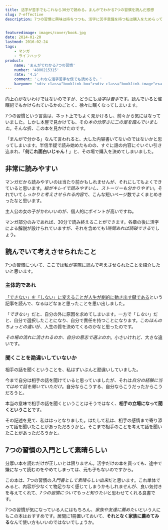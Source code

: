 ```yaml
---
title: 活字が苦手でもこれなら30分で読める。まんがでわかる7つの習慣を読んだ感想
slug: 7-effective
description: 7つの習慣に興味は持ちつつも、活字に苦手意識を持つ私は購入をためらっていました。そんなときにこの本に出会いました。マンガなので非常に読みやすいです。7つの習慣の布教本としても有効なのではないでしょうか？


featuredimage: images/cover/book.jpg
date: 2014-01-20
lastmod: 2016-02-24
tags: 
    - マンガ
    - ライフハック
product:
    name: 'まんがでわかる7つの習慣'
    number: '4800215315'
    rate: '4.5'
    comment: 'これなら活字苦手な僕でも読めるぞ。'
    kaeyome: '<div class="booklink-box"><div class="booklink-image"><a href="http://www.amazon.co.jp/exec/obidos/asin/4800215315/illusionspace-22/" rel="nofollow" target="_blank"><img src="http://ecx.images-amazon.com/images/I/51vKJar6zKL._SL160_.jpg" style="border: none;" /></a></div><div class="booklink-info"><div class="booklink-name"><a href="http://www.amazon.co.jp/exec/obidos/asin/4800215315/illusionspace-22/" rel="nofollow" target="_blank">まんがでわかる7つの習慣</a><div class="booklink-powered-date">posted with <a href="http://yomereba.com" rel="nofollow" target="_blank">ヨメレバ</a></div></div><div class="booklink-detail">フランクリン・コヴィー・ジャパン 宝島社 2013-10-11    </div><div class="booklink-link2"><div class="shoplinkamazon"><a href="http://www.amazon.co.jp/exec/obidos/asin/4800215315/illusionspace-22/" rel="nofollow" target="_blank" title="アマゾン" >Amazonで購入</a></div><div class="shoplinkrakuten"><a href="http://hb.afl.rakuten.co.jp/hgc/11acbc01.369b1bf6.11acbc02.cabf9fe9/?pc=http%3A%2F%2Fbooks.rakuten.co.jp%2Frb%2F12505149%2F%3Fscid%3Daf_ich_link_urltxt%26m%3Dhttp%3A%2F%2Fm.rakuten.co.jp%2Fev%2Fbook%2F" rel="nofollow" target="_blank" title="楽天ブックス" >楽天ブックスで購入</a></div>                  	  <div class="shoplinkkino"><a href="http://ck.jp.ap.valuecommerce.com/servlet/referral?sid=3085416&pid=882196163&vc_url=http%3A%2F%2Fwww.kinokuniya.co.jp%2Ff%2Fdsg-01-9784800215314" target="_blank" title="kino" >紀伊國屋書店で購入<img src="http://ad.jp.ap.valuecommerce.com/servlet/gifbanner?sid=3085416&pid=882196163" height="1" width="1" border="0"></a></div>	  	  	</div></div><div class="booklink-footer"></div></div>'
---
```


向上心がないわけではないのですが、どうにも<em>活字は苦手</em>です。読んでいると催眠術でもかけられているかのごとく、徐々に眠くなってしまいます。

7つの習慣という言葉は、ネット上でもよく見かけるし、前々から気にはなっていました。しかし本屋で見かけても、その<em>本の分厚さに二の足を踏んでいました</em>。そんな折、この本を見かけたのです。

「まんがで分かる」なんて言われると、大した内容書いてないのではないかと思ってしまいます。半信半疑で読み始めたものの、すぐに話の内容にぐいぐい引き込まれ、「<strong>何これ面白いじゃん！</strong>」と、その場で購入を決めてしまいました。


## 非常に読みやすい


マンガだから読みやすいのは当たり前かもしれませんが、それにしてもよくできていると思います。<em>絵がキレイで読みやすいし、ストーリーも分かりやすい</em>。それでいて<em>しっかりと考えさせられる内容</em>で、こんな短いページ数でよくまとめきったなと思います。

主人公の女の子がかわいいのが、個人的にポイントが高いですね。

マンガ部分のみであれば、30分で読み終えることができます。各章の後に活字による解説が設けられていますが、それを含めても<em>1時間あれば読破できる</em>でしょう。


## 読んでいて考えさせられたこと


7つの習慣について、ここでは私が実際に読んで考えさせられたことを紹介したいと思います。


### 主体的であれ


<a href="http://www.ttcbn.net/no_second_life/archives/38483" target="_blank">「できない」を「しない」に変えることが人生が劇的に動き出す鍵である</a>という記事を読んで、なるほどなぁと思ったことを思い出しました。

「<em>できない</em>」だと、自分の外に原因を求めてしまいます。一方で「<em>しない</em>」だと、自分で選択したことになり、自分で責任を持つことになります。この<em>ほんのちょっとの違い</em>が、人生の質を決めてくるのかなと思ったのです。

<em>その場の流れに流されるのか、自分の意志で選ぶのか</em>。小さいけれど、大きな違いです。


### 聞くことを勘違いしていないか


相手の話を聞くということを、私はずいぶんと勘違いしていました。

今まで自分は相手の話を聞けていると思っていましたが、それは<em>自分の経験に当てはめて話を聞いていただけ</em>。自分ならこうする、自分ならこうだったからこうだろうと。

本当の意味で相手の話を聞くということはそうではなく、<strong>相手の立場になって聞くということ</strong>です。

その記述を見て、私ははっとなりました。はたして私は、相手の感情まで寄り添って話を聞いたことがあっただろうかと。そこまで相手のことを考えて話を聞いたことがあっただろうかと。


## 7つの習慣の入門として素晴らしい


分厚い本を読むだけが正しいとは限りません。活字だけの本を買っても、途中で嫌になって読むのをやめてしまっては、元も子もないのですから。

この本は、7つの習慣の<em>入門書として素晴らしい出来</em>だと思います。これ単体でみると、内容が少なくて物足りなく感じてしまうかもしれませんが、良い気付きを与えてくれて、<em>7つの習慣についてもっと知りたい</em>と思わせてくれる良書です。

7つの習慣が気になっている人にはもちろん、<em>家族や友達に薦めたい</em>という人にもこの本はおすすめです。居間に1冊置いておいて、<strong>それとなく家族に薦めてみる</strong>なんて使い方もいいのではないでしょうか。


  